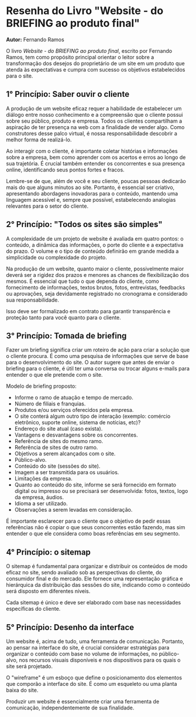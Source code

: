 # Resenha do Livro "Website - do BRIEFING ao produto final"

**Autor:** Fernando Ramos

O livro *Website - do BRIEFING ao produto final*, escrito por Fernando Ramos, tem como propósito principal orientar o leitor sobre a transformação dos desejos do proprietário de um site em um produto que atenda às expectativas e cumpra com sucesso os objetivos estabelecidos para o site.

## 1° Princípio: Saber ouvir o cliente

A produção de um website eficaz requer a habilidade de estabelecer um diálogo entre nosso conhecimento e a compreensão que o cliente possui sobre seu público, produto e empresa.
Todos os clientes compartilham a aspiração de ter presença na web com a finalidade de vender algo. Como construtores desse palco virtual, é nossa responsabilidade descobrir a melhor forma de realizá-lo.

Ao interagir com o cliente, é importante coletar histórias e informações sobre a empresa, bem como aprender com os acertos e erros ao longo de sua trajetória. É crucial também entender os concorrentes e sua presença online, identificando seus pontos fortes e fracos.

Lembre-se de que, além de você e seu cliente, poucas pessoas dedicarão mais do que alguns minutos ao site. Portanto, é essencial ser criativo, apresentando abordagens inovadoras para o conteúdo, mantendo uma linguagem acessível e, sempre que possível, estabelecendo analogias relevantes para o setor do cliente.

## 2° Princípio: "Todos os sites são simples"

A complexidade de um projeto de website é avaliada em quatro pontos: o conteúdo, a dinâmica das informações, o porte do cliente e a expectativa do prazo. O volume e o tipo de conteúdo definirão em grande medida a simplicidade ou complexidade do projeto.

Na produção de um website, quanto maior o cliente, possivelmente maior deverá ser a rigidez dos prazos e menores as chances de flexibilização dos mesmos. É essencial que tudo o que dependa do cliente, como fornecimento de informações, textos brutos, fotos, entrevistas, feedbacks ou aprovações, seja devidamente registrado no cronograma e considerado sua responsabilidade.

Isso deve ser formalizado em contrato para garantir transparência e proteção tanto para você quanto para o cliente.

## 3° Princípio: Tomada de briefing

Fazer um briefing significa criar um roteiro de ação para criar a solução que o cliente procura. É como uma pesquisa de informações que serve de base para o desenvolvimento do site. O autor sugere que antes de enviar o briefing para o cliente, é útil ter uma conversa ou trocar alguns e-mails para entender o que ele pretende com o site.

Modelo de briefing proposto:

- Informe o ramo de atuação e tempo de mercado.
- Número de filiais e franquias.
- Produtos e/ou serviços oferecidos pela empresa.
- O site conterá algum outro tipo de interação (exemplo: comércio eletrônico, suporte online, sistema de notícias, etc)?
- Endereço do site atual (caso exista).
- Vantagens e desvantagens sobre os concorrentes.
- Referência de sites do mesmo ramo.
- Referência de sites de outro ramo.
- Objetivos a serem alcançados com o site.
- Público-alvo.
- Conteúdo do site (sessões do site).
- Imagem a ser transmitida para os usuários.
- Limitações da empresa.
- Quanto ao conteúdo do site, informe se será fornecido em formato digital ou impresso ou se precisará ser desenvolvida: fotos, textos, logo da empresa, áudios.
- Idioma a ser utilizado.
- Observações a serem levadas em consideração.

É importante esclarecer para o cliente que o objetivo de pedir essas referências não é copiar o que seus concorrentes estão fazendo, mas sim entender o que ele considera como boas referências em seu segmento.

## 4° Princípio: o sitemap

O sitemap é fundamental para organizar e distribuir os conteúdos de modo eficaz no site, sendo avaliado sob as perspectivas do cliente, do consumidor final e do mercado. Ele fornece uma representação gráfica e hierárquica da distribuição das sessões do site, indicando como o conteúdo será disposto em diferentes níveis.

Cada sitemap é único e deve ser elaborado com base nas necessidades específicas do cliente.

## 5° Princípio: Desenho da interface

Um website é, acima de tudo, uma ferramenta de comunicação. Portanto, ao pensar na interface do site, é crucial considerar estratégias para organizar o conteúdo com base no volume de informações, no público-alvo, nos recursos visuais disponíveis e nos dispositivos para os quais o site será projetado.

O "wireframe" é um esboço que define o posicionamento dos elementos que comporão a interface do site. É como um esqueleto ou uma planta baixa do site.

Produzir um website é essencialmente criar uma ferramenta de comunicação, independentemente de sua finalidade.
